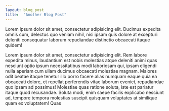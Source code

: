 ```yaml
---
layout: blog_post
title:  "Another Blog Post"
---
```


Lorem ipsum dolor sit amet, consectetur adipisicing elit. Ducimus expedita omnis cum, delectus quo veniam nihil, nisi ipsam quis dolore at excepturi deleniti consequatur laborum repudiandae distinctio obcaecati itaque quidem!

Lorem ipsum dolor sit amet, consectetur adipisicing elit. Rem labore expedita minus, laudantium est nobis molestias atque deleniti animi quas nesciunt optio ipsum necessitatibus modi laboriosam qui, ipsam eligendi nulla aperiam cum ullam ducimus obcaecati molestiae magnam. Maiores odit beatae itaque tenetur illo porro facere alias numquam eaque quia ea obcaecati dolore, et repellat perferendis vitae laborum eveniet, repudiandae quo ipsam ad possimus! Molestiae quas ratione soluta, iste est pariatur itaque quod recusandae. Soluta modi, enim saepe facilis explicabo nesciunt ad, tempore tempora molestias suscipit quisquam voluptates at similique quam ex voluptatem! Quas